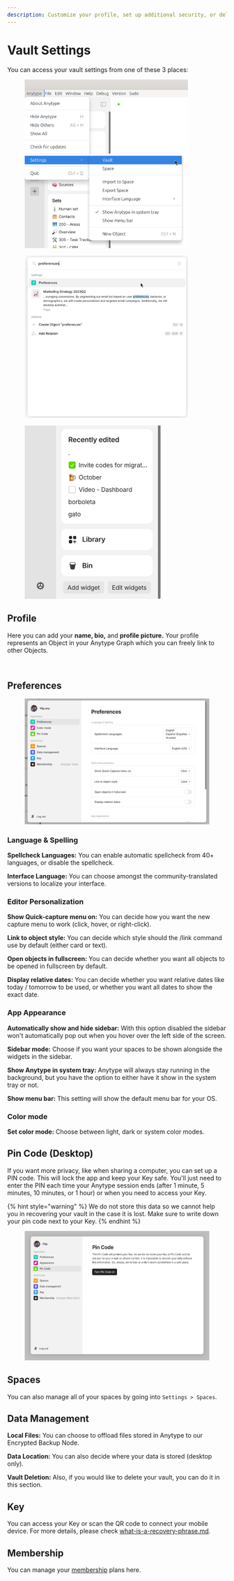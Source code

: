 ```yaml
---
description: Customize your profile, set up additional security, or delete your vault
---
```


# Vault Settings

You can access your vault settings from one of these 3 places:

<div>

<figure><img src="../../.gitbook/assets/image.png" alt="" width="375"><figcaption></figcaption></figure>

 

<figure><img src="../../.gitbook/assets/image (3).png" alt="" width="375"><figcaption></figcaption></figure>

 

<figure><img src="../../.gitbook/assets/image (81).png" alt="" width="326"><figcaption></figcaption></figure>

</div>

## Profile

Here you can add your **name, bio,** and **profile picture.** Your profile represents an Object in your Anytype Graph which you can freely link to other Objects.

<figure><img src="../../.gitbook/assets/Screenshot 2023-08-17 at 18.24.27.png" alt=""><figcaption></figcaption></figure>

## Preferences

<figure><img src="../../.gitbook/assets/image (6).png" alt=""><figcaption></figcaption></figure>

### Language & Spelling

**Spellcheck Languages:** You can enable automatic spellcheck from 40+ languages, or disable the spellcheck.

**Interface Language:** You can choose amongst the community-translated versions to localize your interface.

### Editor Personalization&#x20;

**Show Quick-capture menu on:** You can decide how you want the new capture menu to work (click, hover, or right-click).

**Link to object style:** You can decide which style should the /link command use by default (either card or text).

**Open objects in fullscreen:** You can decide whether you want all objects to be opened in fullscreen by default.

**Display relative dates:** You can decide whether you want relative dates like today / tomorrow to be used, or whether you want all dates to show the exact date.

### App Appearance

**Automatically show and hide sidebar:** With this option disabled the sidebar won't automatically pop out when you hover over the left side of the screen.

**Sidebar mode:** Choose if you want your spaces to be shown alongside the widgets in the sidebar.

**Show Anytype in system tray:** Anytype will always stay running in the background, but you have the option to either have it show in the system tray or not.

**Show menu bar:** This setting will show the default menu bar for your OS.

### Color mode

**Set color mode:** Choose between light, dark or system color modes.

## Pin Code (Desktop)

If you want more privacy, like when sharing a computer, you can set up a PIN code. This will lock the app and keep your Key safe. You'll just need to enter the PIN each time your Anytype session ends (after 1 minute, 5 minutes, 10 minutes, or 1 hour) or when you need to access your Key.

{% hint style="warning" %}
We do not store this data so we cannot help you in recovering your vault in the case it is lost. Make sure to write down your pin code next to your Key.
{% endhint %}

<figure><img src="../../.gitbook/assets/image (67).png" alt=""><figcaption></figcaption></figure>

## Spaces

You can also manage all of your spaces by going into `Settings > Spaces`.

## Data Management

**Local Files:** You can choose to offload files stored in Anytype to our Encrypted Backup Node.

**Data Location:** You can also decide where your data is stored (desktop only).

**Vault Deletion:** Also, if you would like to delete your vault, you can do it in this section.

## Key

You can access your Key or scan the QR code to connect your mobile device. For more details, please check [what-is-a-recovery-phrase.md](../../data-and-security/what-is-a-recovery-phrase.md "mention").

## Membership

You can manage your [membership](../../memberships/monetization/) plans here.
